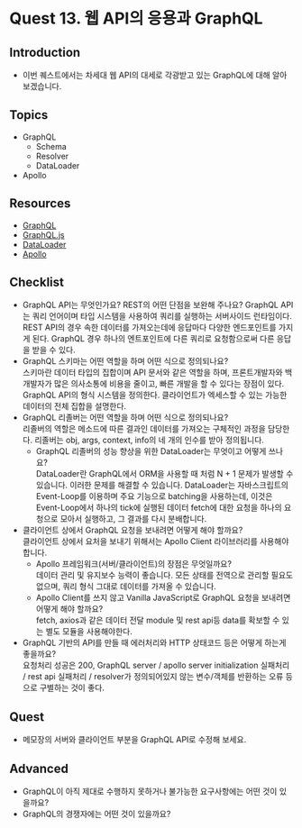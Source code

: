 # Quest 13. 웹 API의 응용과 GraphQL

## Introduction

- 이번 퀘스트에서는 차세대 웹 API의 대세로 각광받고 있는 GraphQL에 대해 알아보겠습니다.

## Topics

- GraphQL
  - Schema
  - Resolver
  - DataLoader
- Apollo

## Resources

- [GraphQL](https://graphql.org/)
- [GraphQL.js](http://graphql.org/graphql-js/)
- [DataLoader](https://github.com/facebook/dataloader)
- [Apollo](https://www.apollographql.com/)

## Checklist

- GraphQL API는 무엇인가요? REST의 어떤 단점을 보완해 주나요?
  GraphQL API는 쿼리 언어이며 타입 시스템을 사용하여 쿼리를 실행하는 서버사이드 런타임이다.  
  REST API의 경우 속한 데이터를 가져오는데에 응답마다 다양한 엔드포인트를 가지게 된다. GraphQL 경우 하나의 엔트포인트에 다른 쿼리로 요청함으로써 다른 응답을 받을 수 있다.
- GraphQL 스키마는 어떤 역할을 하며 어떤 식으로 정의되나요?  
  스키마란 데이터 타입의 집합이며 API 문서와 같은 역할을 하며, 프론트개발자와 백개발자가 많은 의사소통에 비용을 줄이고, 빠른 개발을 할 수 있다는 장점이 있다. GraphQL API의 형식 시스템을 정의한다. 클라이언트가 엑세스할 수 있는 가능한 데이터의 전체 집합을 설명한다.
- GraphQL 리졸버는 어떤 역할을 하며 어떤 식으로 정의되나요?  
  리졸버의 역할은 메소드에 따른 결과인 데이터를 가져오는 구체적인 과정을 담당한다. 리졸버는 obj, args, context, info의 네 개의 인수를 받아 정의됩니다.
  - GraphQL 리졸버의 성능 향상을 위한 DataLoader는 무엇이고 어떻게 쓰나요?  
    DataLoader란 GraphQL에서 ORM을 사용할 때 처럼 N + 1 문제가 발생할 수 있습니다. 이러한 문제를 해결할 수 있습니다. DataLoader는 자바스크립트의 Event-Loop를 이용하며 주요 기능으로 batching을 사용하는데, 이것은 Event-Loop에서 하나의 tick에 실행된 데이터 fetch에 대한 요청을 하나의 요청으로 모아서 실행하고, 그 결과를 다시 분배합니다.
- 클라이언트 상에서 GraphQL 요청을 보내려면 어떻게 해야 할까요?  
  클라이언트 상에서 요처을 보내기 위해서는 Apollo Client 라이브러리를 사용해야 합니다.
  - Apollo 프레임워크(서버/클라이언트)의 장점은 무엇일까요?  
    데이터 관리 및 유지보수 능력이 좋습니다. 모든 상태를 전역으로 관리할 필요도 없으며, 쿼리 형식 그대로 데이터를 가져올 수 있습니다.
  - Apollo Client를 쓰지 않고 Vanilla JavaScript로 GraphQL 요청을 보내려면 어떻게 해야 할까요?  
    fetch, axios과 같은 데이터 전달 module 및 rest api등 data를 확보할 수 있는 별도 모듈을 사용해야한다.
- GraphQL 기반의 API를 만들 때 에러처리와 HTTP 상태코드 등은 어떻게 하는게 좋을까요?  
  요청처리 성공은 200, GraphQL server / apollo server initialization 실패처리 / rest api 실패처리 / resolver가 정의되어있지 않는 변수/객체를 반환하는 오류 등으로 구별하는 것이 좋다.

## Quest

- 메모장의 서버와 클라이언트 부분을 GraphQL API로 수정해 보세요.

## Advanced

- GraphQL이 아직 제대로 수행하지 못하거나 불가능한 요구사항에는 어떤 것이 있을까요?
- GraphQL의 경쟁자에는 어떤 것이 있을까요?
